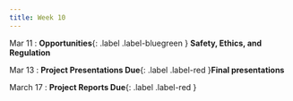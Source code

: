 ```yaml
---
title: Week 10
---
```


Mar 11
: **Opportunities**{: .label .label-bluegreen } **Safety, Ethics, and Regulation**

Mar 13
: **Project Presentations Due**{: .label .label-red }**Final presentations**

March 17
: **Project Reports Due**{: .label .label-red }
